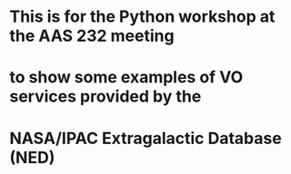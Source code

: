 # This is for the Python workshop at the AAS 232 meeting 
# to show some examples of VO services provided by the 
# NASA/IPAC Extragalactic Database (NED)
